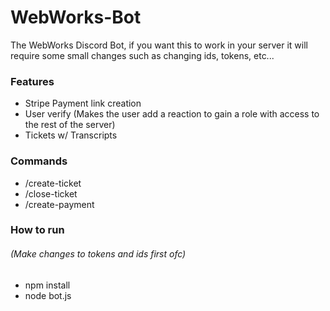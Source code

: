 # WebWorks-Bot
The WebWorks Discord Bot, 
if you want this to work in your server it will require some small changes such as changing ids, tokens, etc...

### Features
- Stripe Payment link creation
- User verify (Makes the user add a reaction to gain a role with access to the rest of the server)
- Tickets w/ Transcripts

### Commands
- /create-ticket
- /close-ticket
- /create-payment

### How to run
###### (Make changes to tokens and ids first ofc)
- npm install
- node bot.js
